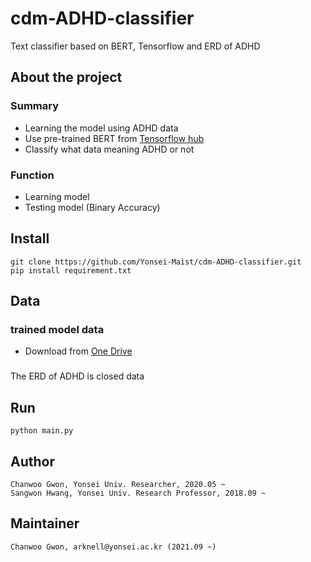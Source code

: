 # cdm-ADHD-classifier

Text classifier based on BERT, Tensorflow and ERD of ADHD

## About the project

### Summary
- Learning the model using ADHD data
- Use pre-trained BERT from [Tensorflow hub](https://tfhub.dev/google/collections/bert/1)
- Classify what data meaning ADHD or not

### Function
- Learning model
- Testing model (Binary Accuracy)

## Install
```
git clone https://github.com/Yonsei-Maist/cdm-ADHD-classifier.git
pip install requirement.txt
```

## Data

### trained model data
- Download from [One Drive](https://yonsei-my.sharepoint.com/:f:/g/personal/arknell_o365_yonsei_ac_kr/Ekh3uqSbnXVEuJ8iN5rtTKsBsG--QsI_bHHXGLP1_CxCTA?e=EAn0t5)

###

The ERD of ADHD is closed data

## Run
```
python main.py
```

## Author
```
Chanwoo Gwon, Yonsei Univ. Researcher, 2020.05 ~
Sangwon Hwang, Yonsei Univ. Research Professor, 2018.09 ~
```

## Maintainer
```
Chanwoo Gwon, arknell@yonsei.ac.kr (2021.09 ~)
```
